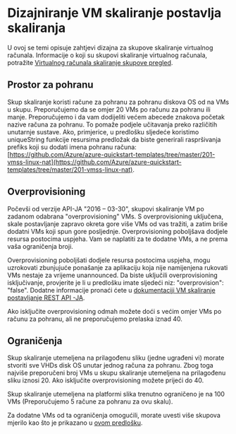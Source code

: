 <properties
    pageTitle="Dizajniranje virtualnog računala skaliranje postavlja skaliranja | Microsoft Azure"
    description="Saznajte kako dizajnirati svoje skupove skaliranje virtualnog računala skaliranja"
    keywords="Postavlja virtualnog računala skaliranje Linux virtualnog računala" 
    services="virtual-machine-scale-sets"
    documentationCenter=""
    authors="gatneil"
    manager="madhana"
    editor="tysonn"
    tags="azure-resource-manager" />

<tags
    ms.service="virtual-machine-scale-sets"
    ms.workload="na"
    ms.tgt_pltfrm="vm-linux"
    ms.devlang="na"
    ms.topic="article"
    ms.date="07/28/2016"
    ms.author="gatneil"/>

# <a name="designing-vm-scale-sets-for-scale"></a>Dizajniranje VM skaliranje postavlja skaliranja

U ovoj se temi opisuje zahtjevi dizajna za skupove skaliranje virtualnog računala. Informacije o koji su skupovi skaliranje virtualnog računala, potražite [Virtualnog računala skaliranje skupove pregled](virtual-machine-scale-sets-overview.md).


## <a name="storage"></a>Prostor za pohranu

Skup skaliranje koristi račune za pohranu za pohranu diskova OS od na VMs u skupu. Preporučujemo da se omjer 20 VMs po računu za pohranu ili manje. Preporučujemo i da vam dodijeliti većem abecede znakova početak nazive računa za pohranu. To pomaže podjele učitavanja preko različitih unutarnje sustave. Ako, primjerice, u predlošku sljedeće koristimo uniqueString funkcije resursima predložak da biste generirali raspršivanja prefiks koji su dodati imena pohranu računa: [https://github.com/Azure/azure-quickstart-templates/tree/master/201-vmss-linux-nat](https://github.com/Azure/azure-quickstart-templates/tree/master/201-vmss-linux-nat).


## <a name="overprovisioning"></a>Overprovisioning

Počevši od verzije API-JA "2016 – 03-30", skupovi skaliranje VM po zadanom odabrana "overprovisioning" VMs. S overprovisioning uključena, skale postavljanje zapravo okreta gore više VMs od vas tražiti, a zatim briše dodatni VMs koji spun gore posljednje. Overprovisioning poboljšava dodjele resursa postocima uspjeha. Vam se naplatiti za te dodatne VMs, a ne prema vaša ograničenja broji.

Overprovisioning poboljšati dodjele resursa postocima uspjeha, mogu uzrokovati zbunjujuće ponašanje za aplikaciju koja nije namijenjena rukovati VMs nestaje za vrijeme unannounced. Da biste uključili overprovisioning isključivanje, provjerite je li u predlošku imate sljedeći niz: "overprovision": "false". Dodatne informacije pronaći ćete u [dokumentaciji VM skaliranje postavljanje REST API -JA](https://msdn.microsoft.com/library/azure/mt589035.aspx).

Ako isključite overprovisioning odmah možete doći s većim omjer VMs po računu za pohranu, ali ne preporučujemo prelaska iznad 40.


## <a name="limits"></a>Ograničenja
Skup skaliranje utemeljena na prilagođenu sliku (jedne ugrađeni vi) morate stvoriti sve VHDs disk OS unutar jednog računa za pohranu. Zbog toga najviše preporučeni broj VMs u skupu skaliranje utemeljena na prilagođenu sliku iznosi 20. Ako isključite overprovisioning možete prijeći do 40.

Skup skaliranje utemeljena na platformi slika trenutno ograničeno je na 100 VMs (Preporučujemo 5 račune za pohranu za ovu skalu).

Za dodatne VMs od ta ograničenja omogućili, morate uvesti više skupova mjerilo kao što je prikazano u [ovom predlošku](https://github.com/Azure/azure-quickstart-templates/tree/master/301-custom-images-at-scale).